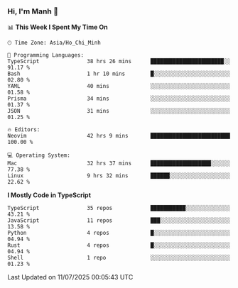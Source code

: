 ### Hi, I'm Manh 👋

<!--START_SECTION:waka-->
📊 **This Week I Spent My Time On** 

```text
🕑︎ Time Zone: Asia/Ho_Chi_Minh

💬 Programming Languages: 
TypeScript               38 hrs 26 mins      ███████████████████████░░   91.17 % 
Bash                     1 hr 10 mins        █░░░░░░░░░░░░░░░░░░░░░░░░   02.80 % 
YAML                     40 mins             ░░░░░░░░░░░░░░░░░░░░░░░░░   01.58 % 
Prisma                   34 mins             ░░░░░░░░░░░░░░░░░░░░░░░░░   01.37 % 
JSON                     31 mins             ░░░░░░░░░░░░░░░░░░░░░░░░░   01.25 % 

🔥 Editors: 
Neovim                   42 hrs 9 mins       █████████████████████████   100.00 % 

💻 Operating System: 
Mac                      32 hrs 37 mins      ███████████████████░░░░░░   77.38 % 
Linux                    9 hrs 32 mins       ██████░░░░░░░░░░░░░░░░░░░   22.62 % 
```

**I Mostly Code in TypeScript** 

```text
TypeScript               35 repos            ███████████░░░░░░░░░░░░░░   43.21 % 
JavaScript               11 repos            ███░░░░░░░░░░░░░░░░░░░░░░   13.58 % 
Python                   4 repos             █░░░░░░░░░░░░░░░░░░░░░░░░   04.94 % 
Rust                     4 repos             █░░░░░░░░░░░░░░░░░░░░░░░░   04.94 % 
Shell                    1 repo              ░░░░░░░░░░░░░░░░░░░░░░░░░   01.23 % 
```




 Last Updated on 11/07/2025 00:05:43 UTC
<!--END_SECTION:waka-->

